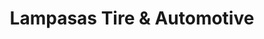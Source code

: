 ---
title: "Lampasas Tire & Automotive"
url: /lampasas/lampasas-tire-and-automotive/
shop: car repair
---